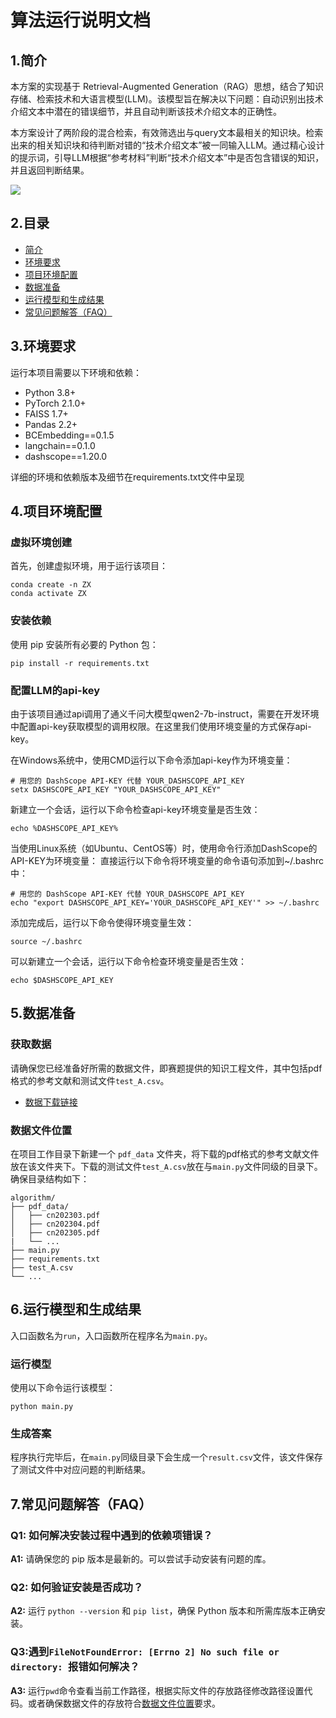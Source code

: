 # 算法运行说明文档



## 1.简介

本方案的实现基于 Retrieval-Augmented Generation（RAG）思想，结合了知识存储、检索技术和大语言模型(LLM)。该模型旨在解决以下问题：自动识别出技术介绍文本中潜在的错误细节，并且自动判断该技术介绍文本的正确性。

本方案设计了两阶段的混合检索，有效筛选出与query文本最相关的知识块。检索出来的相关知识块和待判断对错的“技术介绍文本”被一同输入LLM。通过精心设计的提示词，引导LLM根据“参考材料”判断“技术介绍文本”中是否包含错误的知识，并且返回判断结果。

![](D:\ZX\project\figure\RAG2.svg)

## 2.目录

- [简介](#1.简介)
- [环境要求](#3.环境要求)
- [项目环境配置](#4.项目环境配置)
- [数据准备](#5.数据准备)
- [运行模型和生成结果](#6.运行模型和生成结果)
- [常见问题解答（FAQ）](#7.常见问题解答（FAQ）)



## 3.环境要求

运行本项目需要以下环境和依赖：

- Python 3.8+
- PyTorch 2.1.0+
- FAISS 1.7+
- Pandas 2.2+
- BCEmbedding==0.1.5
- langchain==0.1.0
- dashscope==1.20.0

详细的环境和依赖版本及细节在requirements.txt文件中呈现



## 4.项目环境配置

### 虚拟环境创建

首先，创建虚拟环境，用于运行该项目：

```
conda create -n ZX
conda activate ZX
```

### 安装依赖

使用 pip 安装所有必要的 Python 包：

```
pip install -r requirements.txt
```

### 配置LLM的api-key

由于该项目通过api调用了通义千问大模型qwen2-7b-instruct，需要在开发环境中配置api-key获取模型的调用权限。在这里我们使用环境变量的方式保存api-key。

在Windows系统中，使用CMD运行以下命令添加api-key作为环境变量：
```
# 用您的 DashScope API-KEY 代替 YOUR_DASHSCOPE_API_KEY
setx DASHSCOPE_API_KEY "YOUR_DASHSCOPE_API_KEY"
```
新建立一个会话，运行以下命令检查api-key环境变量是否生效：
```
echo %DASHSCOPE_API_KEY%
```

当使用Linux系统（如Ubuntu、CentOS等）时，使用命令行添加DashScope的API-KEY为环境变量：
直接运行以下命令将环境变量的命令语句添加到~/.bashrc中：
```
# 用您的 DashScope API-KEY 代替 YOUR_DASHSCOPE_API_KEY
echo "export DASHSCOPE_API_KEY='YOUR_DASHSCOPE_API_KEY'" >> ~/.bashrc
```
添加完成后，运行以下命令使得环境变量生效：
```
source ~/.bashrc
```
可以新建立一个会话，运行以下命令检查环境变量是否生效：
```
echo $DASHSCOPE_API_KEY
```



## 5.数据准备

### 获取数据

请确保您已经准备好所需的数据文件，即赛题提供的知识工程文件，其中包括pdf格式的参考文献和测试文件`test_A.csv`。

- [数据下载链接](https://zte-match-1258641020.cos.ap-guangzhou.myqcloud.com/template/%E7%9F%A5%E8%AF%86%E5%B7%A5%E7%A8%8B.zip)

### 数据文件位置

在项目工作目录下新建一个 `pdf_data` 文件夹，将下载的pdf格式的参考文献文件放在该文件夹下。下载的测试文件`test_A.csv`放在与`main.py`文件同级的目录下。
确保目录结构如下：

```
algorithm/
├── pdf_data/
│   ├── cn202303.pdf
│   ├── cn202304.pdf
│   ├── cn202305.pdf
|	└── ...
├── main.py
├── requirements.txt
├── test_A.csv
└── ...
```



## 6.运行模型和生成结果

入口函数名为`run`，入口函数所在程序名为`main.py`。

### 运行模型

使用以下命令运行该模型：

```
python main.py 
```

### 生成答案

程序执行完毕后，在`main.py`同级目录下会生成一个`result.csv`文件，该文件保存了测试文件中对应问题的判断结果。



## 7.常见问题解答（FAQ）

### Q1: 如何解决安装过程中遇到的依赖项错误？

**A1:** 请确保您的 pip 版本是最新的。可以尝试手动安装有问题的库。

### Q2: 如何验证安装是否成功？

**A2:** 运行 `python --version` 和 `pip list`，确保 Python 版本和所需库版本正确安装。

### Q3:遇到`FileNotFoundError: [Errno 2] No such file or directory: `报错如何解决？

**A3:** 运行`pwd`命令查看当前工作路径，根据实际文件的存放路径修改路径设置代码。或者确保数据文件的存放符合[数据文件位置](#数据文件位置)要求。

